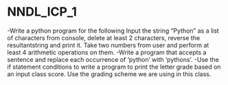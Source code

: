 # NNDL_ICP_1
-Write a python program for the following
    Input the string “Python” as a list of characters from console, delete at least 2 characters, reverse the resultantstring and print it.
    Take two numbers from user and perform at least 4 arithmetic operations on them.
-Write a program that accepts a sentence and replace each occurrence of ‘python’ with ‘pythons’.
-Use the if statement conditions to write a program to print the letter grade based on an input class score. Use the grading scheme we are using in this class.
